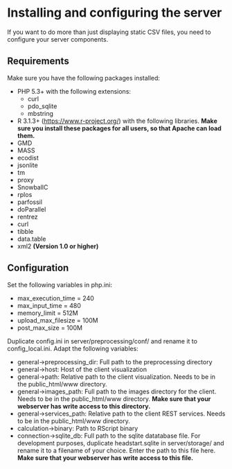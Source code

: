 # Installing and configuring the server

If you want to do more than just displaying static CSV files, you need to configure your server components.

## Requirements

Make sure you have the following packages installed:

* PHP 5.3+ with the following extensions: 
  * curl
  * pdo_sqlite
  * mbstring
* R 3.1.3+ (https://www.r-project.org/) with the following libraries. **Make sure you install these packages for all users, so that Apache can load them.**
 * GMD
 * MASS
 * ecodist
 * jsonlite
 * tm
 * proxy
 * SnowballC
 * rplos
 * parfossil
 * doParallel
 * rentrez
 * curl
 * tibble
 * data.table
 * xml2 **(Version 1.0 or higher)**

## Configuration

Set the following variables in php.ini:

* max_execution_time = 240
* max_input_time = 480
* memory_limit = 512M
* upload_max_filesize = 100M
* post_max_size = 100M

Duplicate config.ini in server/preprocessing/conf/ and rename it to config_local.ini. Adapt the following variables:

* general->preprocessing_dir: Full path to the preprocessing directory
* general->host: Host of the client visualization
* general->path: Relative path to the client visualization. Needs to be in the public_html/www directory.
* general->images_path: Full path to the images directory for the client. Needs to be in the public_html/www directory. **Make sure that your webserver has write access to this directory.**
* general->services_path: Relative path to the client REST services. Needs to be in the public_html/www directory.
* calculation->binary: Path to RScript binary
* connection->sqlite_db: Full path to the sqlite datatabase file. For development purposes, duplicate headstart.sqlite in server/storage/ and rename it to a filename of your choice. Enter the path to this file here. **Make sure that your webserver has write access to this file.**
